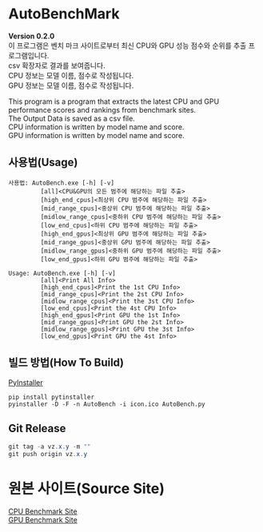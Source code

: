 # AutoBenchMark

**Version 0.2.0**<br>
이 프로그램은 벤치 마크 사이트로부터 최신 CPU와 GPU 성능 점수와 순위를 추출 프로그램입니다.<br>
csv 확장자로 결과를 보여줍니다.<br>
CPU 정보는 모델 이름, 점수로 작성됩니다.<br>
GPU 정보는 모델 이름, 점수로 작성됩니다.<br>

This program is a program that extracts the latest CPU and GPU performance scores and rankings from benchmark sites.<br>
The Output Data is saved as a csv file.<br>
CPU information is written by model name and score.<br>
GPU information is written by model name and score.<br>

## 사용법(Usage)
```
사용법: AutoBench.exe [-h] [-v]
         [all]<CPU&GPU의 모든 범주에 해당하는 파일 추출>
         [high_end_cpus]<최상위 CPU 범주에 해당하는 파일 추출>
         [mid_range_cpus]<중상위 CPU 범주에 해당하는 파일 추출>
         [midlow_range_cpus]<중하위 CPU 범주에 해당하는 파일 추출>
         [low_end_cpus]<하위 CPU 범주에 해당하는 파일 추출>
         [high_end_gpus]<최상위 GPU 범주에 해당하는 파일 추출>
         [mid_range_gpus]<중상위 GPU 범주에 해당하는 파일 추출>
         [midlow_range_gpus]<중하위 GPU 범주에 해당하는 파일 추출>
         [low_end_gpus]<하위 GPU 범주에 해당하는 파일 추출>
```

```
Usage: AutoBench.exe [-h] [-v]
         [all]<Print All Info>
         [high_end_cpus]<Print the 1st CPU Info>
         [mid_range_cpus]<Print the 2st CPU Info>
         [midlow_range_cpus]<Print the 3st CPU Info>
         [low_end_cpus]<Print the 4st CPU Info>
         [high_end_gpus]<Print GPU the 1st Info>
         [mid_range_gpus]<Print GPU the 2st Info>
         [midlow_range_gpus]<Print GPU the 3st Info>
         [low_end_gpus]<Print GPU the 4st Info>
```

## 빌드 방법(How To Build)
[PyInstaller](https://pyinstaller.readthedocs.io/en/stable/usage.html)
```
pip install pytinstaller
pyinstaller -D -F -n AutoBench -i icon.ico AutoBench.py
```

## Git Release
```Java
git tag -a vz.x.y -m ""
git push origin vz.x.y
```

# 원본 사이트(Source Site)

[CPU Benchmark Site](https://www.cpubenchmark.net/)<br>
[GPU Benchmark Site](https://www.videocardbenchmark.net/)
